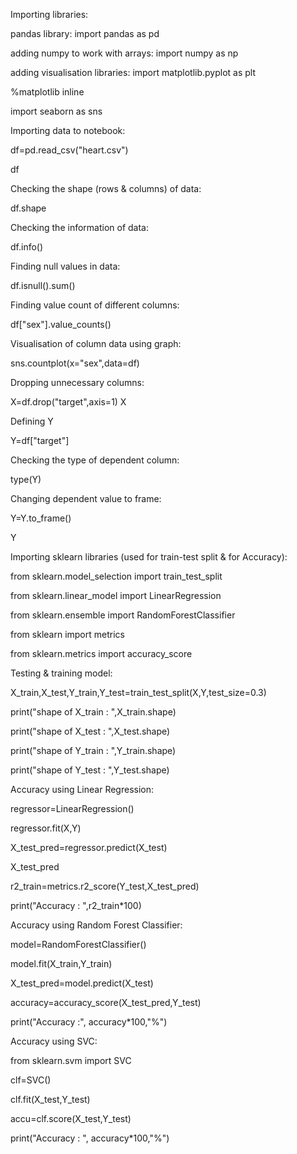 Importing libraries:

pandas library: import pandas as pd

adding numpy to work with arrays: import numpy as np

adding visualisation libraries: import matplotlib.pyplot as plt

%matplotlib inline

import seaborn as sns



Importing data to notebook:

df=pd.read_csv("heart.csv")

df



Checking the shape (rows & columns) of data:

df.shape



Checking the information of data:

df.info()



Finding null values in data:

df.isnull().sum()



Finding value count of different columns:

df["sex"].value_counts()



Visualisation of column data using graph:

sns.countplot(x="sex",data=df)



Dropping unnecessary columns:

X=df.drop("target",axis=1)
X



Defining Y

Y=df["target"]



Checking the type of dependent column:

type(Y)



Changing dependent value to frame:

Y=Y.to_frame()

Y



Importing sklearn libraries (used for train-test split & for Accuracy):

from sklearn.model_selection import train_test_split

from sklearn.linear_model import LinearRegression

from sklearn.ensemble import RandomForestClassifier

from sklearn import metrics

from sklearn.metrics import accuracy_score



Testing & training model:

X_train,X_test,Y_train,Y_test=train_test_split(X,Y,test_size=0.3)

print("shape of X_train : ",X_train.shape)

print("shape of X_test : ",X_test.shape)

print("shape of Y_train : ",Y_train.shape)

print("shape of Y_test : ",Y_test.shape)



Accuracy using Linear Regression:

regressor=LinearRegression()

regressor.fit(X,Y)

X_test_pred=regressor.predict(X_test)

X_test_pred

r2_train=metrics.r2_score(Y_test,X_test_pred)

print("Accuracy : ",r2_train*100)



Accuracy using Random Forest Classifier:

model=RandomForestClassifier()

model.fit(X_train,Y_train)

X_test_pred=model.predict(X_test)

accuracy=accuracy_score(X_test_pred,Y_test)

print("Accuracy :", accuracy*100,"%")



Accuracy using SVC:

from sklearn.svm import SVC

clf=SVC()

clf.fit(X_test,Y_test)

accu=clf.score(X_test,Y_test)

print("Accuracy : ", accuracy*100,"%")

